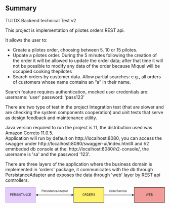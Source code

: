 ## Summary

TUI DX Backend technical Test v2

This project is implementation of pilotes orders REST api.

It allows the user to:
<ul>
    <li>Create a pilotes order, choosing between 5, 10 or 15 pilotes.</li>
    <li>Update a pilotes order. During the 5 minutes following the creation of the order it will be
  allowed to update the order data; after that time it will not be possible to modify any data of
  the order because Miquel will be occupied cooking thepilotes</li>
    <li>Search orders by customer data. Allow partial searches: e.g., all orders of customers whose
  name contains an “a” in their name.</li>
</ul>

Search feature requires authentication, mocked user credentials are:
username: 'user'
password: 'pass123'

There are two type of test in the project Integration test (that are slower and are checking the system components cooperation) and unit tests that serve as design feedback and maintenance utility.

Java version required to run the project is 11, the distribution used was Amazon Correto 11.0.5.
<br>
Application will run by default on http://localhost:8080, you can access the swagger under http://localhost:8080/swagger-ui/index.html#
and h2 emmbeded db  console at the: http://localhost:8080/h2-console/, the username is 'sa' and the password '123'.

There are three layers of the application where the business domain is implemented in 'orders' package, it communicates with the db through PersistanceAdapter and exposes the data through 'web' layer by REST api controllers.

<img src='architecture.drawio.png'>
